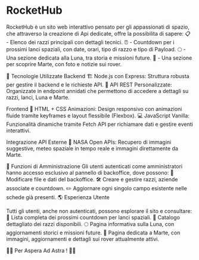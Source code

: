 # RocketHub
RocketHub  è un sito web interattivo pensato per gli appassionati di spazio, che attraverso la creazione di Api dedicate, offre la possibilita di sapere:
📋 - Elenco dei razzi principali con dettagli tecnici.
⏰ - Countdown per i prossimi lanci spaziali, con date, orari, tipo di razzo e tipo di Payload.
🌕 - Una sezione dedicata alla Luna, tra storia e missioni future.
🔴 - Una sezione per scoprire Marte, con foto e notizie sui rover.

🌌 Tecnologie Utilizzate
Backend
🏗 Node.js con Express: Struttura robusta per gestire il backend e le richieste API.
🚀 API REST Personalizzate: Organizzate in endpoint annidati che permettono di accedere a dettagli su razzi, lanci, Luna e Marte.

Frontend
🎨 HTML + CSS Animazioni: Design responsivo con animazioni fluide tramite keyframes e layout flessibile (Flexbox).
💻 JavaScript Vanilla: Funzionalità dinamiche tramite Fetch API per richiamare dati e gestire eventi interattivi.

Integrazione API Esterne
📡 NASA Open APIs: Recupero di immagini suggestive, meteo spaziale in tempo reale e immagini direttamente da Marte.

🔧 Funzioni di Amministrazione
Gli utenti autenticati come amministratori hanno accesso esclusivo al pannello di backoffice, dove possono:
📂 Modificare file e dati del backoffice.
🛠️ Creare e gestire razzi, aziende associate e countdown.
✏️ Aggiornare ogni singolo campo esistente nelle schede già presenti.
🌎 Esperienza Utente

Tutti gli utenti, anche non autenticati, possono esplorare il sito e consultare:
📅 Lista completa dei prossimi countdown per lanci spaziali.
🚀 Catalogo dettagliato dei razzi disponibili.
🌕 Pagina informativa sulla Luna, con aggiornamenti storici e missioni future.
🔴 Pagina dedicata a Marte, con immagini, aggiornamenti e dettagli sui rover attualmente attivi.

🚀✨ Per Aspera Ad Astra ! 🌌💫

